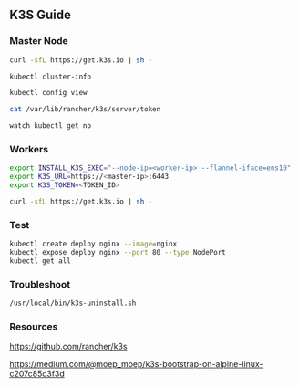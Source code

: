 ## K3S Guide

### Master Node
```sh
curl -sfL https://get.k3s.io | sh -

kubectl cluster-info

kubectl config view 

cat /var/lib/rancher/k3s/server/token

watch kubectl get no
```

### Workers
```sh
export INSTALL_K3S_EXEC="--node-ip=<worker-ip> --flannel-iface=ens10"
export K3S_URL=https://<master-ip>:6443
export K3S_TOKEN=<TOKEN_ID>

curl -sfL https://get.k3s.io | sh -
```

### Test
```sh
kubectl create deploy nginx --image=nginx 
kubectl expose deploy nginx --port 80 --type NodePort
kubectl get all
```

### Troubleshoot
```sh
/usr/local/bin/k3s-uninstall.sh
```

### Resources

https://github.com/rancher/k3s

https://medium.com/@moep_moep/k3s-bootstrap-on-alpine-linux-c207c85c3f3d


